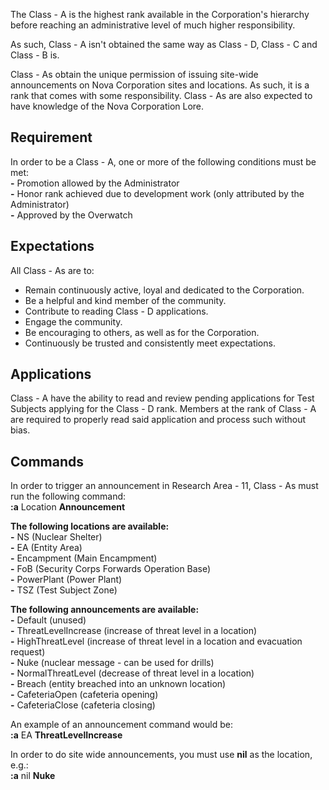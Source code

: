 The Class - A is the highest rank available in the Corporation's hierarchy before reaching an administrative level of much higher responsibility.

As such, Class - A isn't obtained the same way as Class - D, Class - C and Class - B is.

Class - As obtain the unique permission of issuing site-wide announcements on Nova Corporation sites and locations. As such, it is a rank that comes with some responsibility. Class - As are also expected to have knowledge of the Nova Corporation Lore.

## Requirement  

In order to be a Class - A, one or more of the following conditions must be met:  
 **-** Promotion allowed by the Administrator  
 **-** Honor rank achieved due to development work (only attributed by the Administrator)  
 **-** Approved by the Overwatch

## Expectations
All Class - As are to:
- Remain continuously active, loyal and dedicated to the Corporation.
- Be a helpful and kind member of the community.
- Contribute to reading Class - D applications.
- Engage the community.
- Be encouraging to others, as well as for the Corporation.
- Continuously be trusted and consistently meet expectations.

## Applications
Class - A have the ability to read and review pending applications for Test Subjects applying for the Class - D rank. Members at the rank of Class - A are required to properly read said application and process such without bias.

## Commands  

In order to trigger an announcement in Research Area - 11, Class - As must run the following command:  
**:a** Location **Announcement**  

**The following locations are available:**  
**-** NS (Nuclear Shelter)  
**-** EA (Entity Area)  
**-** Encampment (Main Encampment)  
**-** FoB (Security Corps Forwards Operation Base)  
**-** PowerPlant (Power Plant)  
**-** TSZ (Test Subject Zone)  

**The following announcements are available:**  
**-** Default (unused)  
**-** ThreatLevelIncrease (increase of threat level in a location)  
**-** HighThreatLevel (increase of threat level in a location and evacuation request)  
**-** Nuke (nuclear message - can be used for drills)  
**-** NormalThreatLevel (decrease of threat level in a location)  
**-** Breach (entity breached into an unknown location)  
**-** CafeteriaOpen (cafeteria opening)  
**-** CafeteriaClose (cafeteria closing)  

An example of an announcement command would be:  
**:a** EA **ThreatLevelIncrease**  

In order to do site wide announcements, you must use **nil** as the location, e.g.:  
**:a** nil **Nuke**
